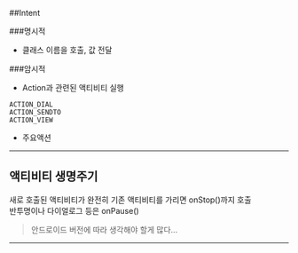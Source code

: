 ##Intent

###명시적
- 클래스 이름을 호출, 값 전달

###암시적
- Action과 관련된 액티비티 실행

```
ACTION_DIAL
ACTION_SENDTO  
ACTION_VIEW
```

- 주요액션


---

## 액티비티 생명주기
새로 호출된 액티비티가 완전히 기존 액티비티를 가리면 onStop()까지 호출  
반투명이나 다이얼로그 등은 onPause()

> 안드로이드 버전에 따라 생각해야 할게 많다...

---

